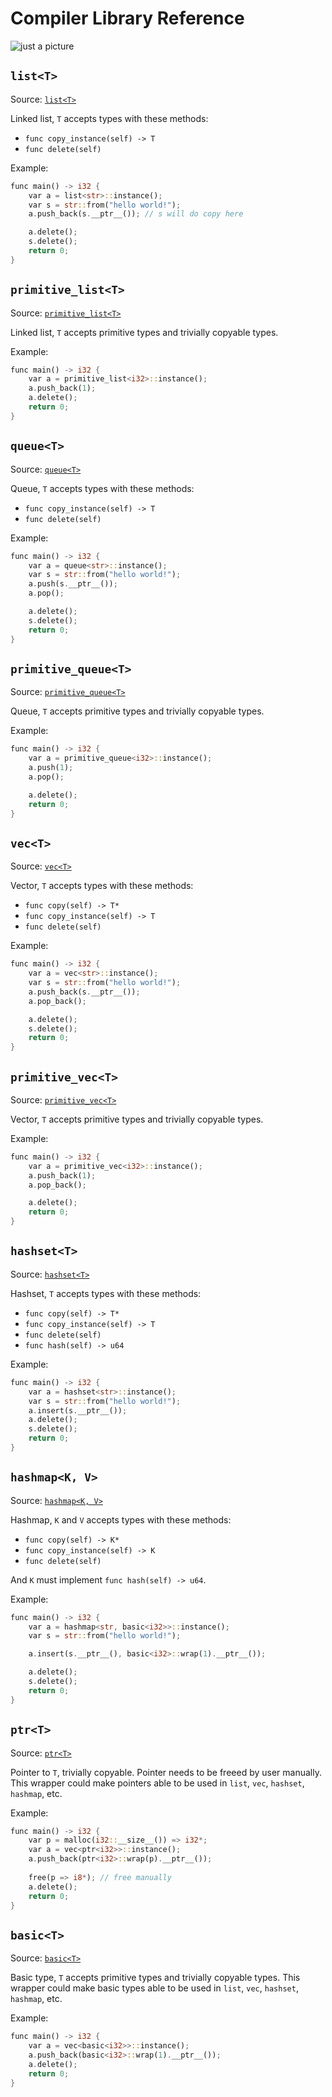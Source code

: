 # Compiler Library Reference

![just a picture](../jpg/llvm-maybe.jpg)

## `list<T>`

Source: [`list<T>`](../../src/std/list.colgm)

Linked list, `T` accepts types with these methods:

- `func copy_instance(self) -> T`
- `func delete(self)`

Example:

```rs
func main() -> i32 {
    var a = list<str>::instance();
    var s = str::from("hello world!");
    a.push_back(s.__ptr__()); // s will do copy here

    a.delete();
    s.delete();
    return 0;
}
```

## `primitive_list<T>`

Source: [`primitive_list<T>`](../../src/std/list.colgm)

Linked list, `T` accepts primitive types and trivially copyable types.

Example:

```rs
func main() -> i32 {
    var a = primitive_list<i32>::instance();
    a.push_back(1);
    a.delete();
    return 0;
}
```

## `queue<T>`

Source: [`queue<T>`](../../src/std/queue.colgm)

Queue, `T` accepts types with these methods:

- `func copy_instance(self) -> T`
- `func delete(self)`

Example:

```rs
func main() -> i32 {
    var a = queue<str>::instance();
    var s = str::from("hello world!");
    a.push(s.__ptr__());
    a.pop();

    a.delete();
    s.delete();
    return 0;
}
```

## `primitive_queue<T>`

Source: [`primitive_queue<T>`](../../src/std/queue.colgm)

Queue, `T` accepts primitive types and trivially copyable types.

Example:

```rs
func main() -> i32 {
    var a = primitive_queue<i32>::instance();
    a.push(1);
    a.pop();

    a.delete();
    return 0;
}
```

## `vec<T>`

Source: [`vec<T>`](../../src/std/vec.colgm)

Vector, `T` accepts types with these methods:

- `func copy(self) -> T*`
- `func copy_instance(self) -> T`
- `func delete(self)`

Example:

```rs
func main() -> i32 {
    var a = vec<str>::instance();
    var s = str::from("hello world!");
    a.push_back(s.__ptr__());
    a.pop_back();

    a.delete();
    s.delete();
    return 0;
}
```

## `primitive_vec<T>`

Source: [`primitive_vec<T>`](../../src/std/vec.colgm)

Vector, `T` accepts primitive types and trivially copyable types.

Example:

```rs
func main() -> i32 {
    var a = primitive_vec<i32>::instance();
    a.push_back(1);
    a.pop_back();

    a.delete();
    return 0;
}
```

## `hashset<T>`

Source: [`hashset<T>`](../../src/std/set.colgm)

Hashset, `T` accepts types with these methods:

- `func copy(self) -> T*`
- `func copy_instance(self) -> T`
- `func delete(self)`
- `func hash(self) -> u64`

Example:

```rs
func main() -> i32 {
    var a = hashset<str>::instance();
    var s = str::from("hello world!");
    a.insert(s.__ptr__());
    a.delete();
    s.delete();
    return 0;
}
```

## `hashmap<K, V>`

Source: [`hashmap<K, V>`](../../src/std/map.colgm)

Hashmap, `K` and `V` accepts types with these methods:

- `func copy(self) -> K*`
- `func copy_instance(self) -> K`
- `func delete(self)`

And `K` must implement `func hash(self) -> u64`.

Example:

```rs
func main() -> i32 {
    var a = hashmap<str, basic<i32>>::instance();
    var s = str::from("hello world!");

    a.insert(s.__ptr__(), basic<i32>::wrap(1).__ptr__());

    a.delete();
    s.delete();
    return 0;
}
```

## `ptr<T>`

Source: [`ptr<T>`](../../src/std/ptr.colgm)

Pointer to `T`, trivially copyable.
Pointer needs to be freeed by user manually.
This wrapper could make pointers able to be used
in `list`, `vec`, `hashset`, `hashmap`, etc.

Example:

```rs
func main() -> i32 {
    var p = malloc(i32::__size__()) => i32*;
    var a = vec<ptr<i32>>::instance();
    a.push_back(ptr<i32>::wrap(p).__ptr__());
    
    free(p => i8*); // free manually
    a.delete();
    return 0;
}
```

## `basic<T>`

Source: [`basic<T>`](../../src/std/ptr.colgm)

Basic type, `T` accepts primitive types and trivially copyable types.
This wrapper could make basic types able to be used
in `list`, `vec`, `hashset`, `hashmap`, etc.

Example:

```rs
func main() -> i32 {
    var a = vec<basic<i32>>::instance();
    a.push_back(basic<i32>::wrap(1).__ptr__());
    a.delete();
    return 0;
}
```
